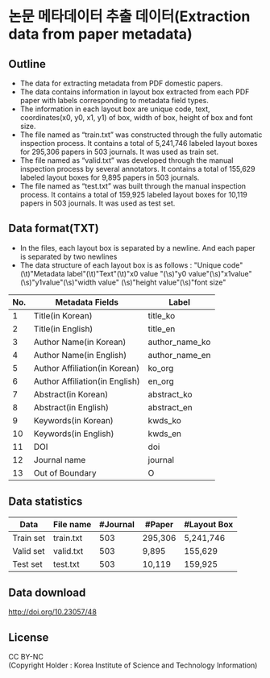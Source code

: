 
# 논문 메타데이터 추출 데이터(Extraction data from paper metadata)

## Outline
- The data for extracting metadata from PDF domestic papers.
- The data contains information in layout box extracted from each PDF paper with labels corresponding to metadata field types.
- The information in each layout box are unique code, text, coordinates(x0, y0, x1, y1) of box, width of box, height of box and font size.
- The file named as “train.txt” was constructed through the fully automatic inspection process. It contains a total of 5,241,746 labeled layout boxes for 295,306 papers in 503 journals. It was used as train set.
- The file named as “valid.txt” was developed through the manual inspection process by several annotators. It contains a total of 155,629 labeled layout boxes for 9,895 papers in 503 journals.
- The file named as “test.txt” was built through the manual inspection process. It contains a total of 159,925 labeled layout boxes for 10,119 papers in 503 journals. It was used as test set.

## Data format(TXT)
- In the files, each layout box is separated by a newline. And each paper is separated by two newlines
- The data structure of each layout box is as follows :
  "Unique code"(\t)"Metadata label"(\t)"Text"(\t)"x0 value "(\s)"y0 value"(\s)"x1value"(\s)"y1value"(\s)"width value" (\s)"height value"(\s)"font size"
  
|No.|Metadata Fields|Label|
|--|--|--|
|1|Title(in Korean)|title_ko|
|2|Title(in English)|title_en|
|3|Author Name(in Korean)|author_name_ko|
|4|Author Name(in English)|author_name_en|
|5|Author Affiliation(in Korean)|ko_org|
|6|Author Affiliation(in English)|en_org|
|7|Abstract(in Korean)|abstract_ko|
|8|Abstract(in English)|abstract_en|
|9|Keywords(in Korean)|kwds_ko|
|10|Keywords(in English)|kwds_en|
|11|DOI|doi|
|12|Journal name|journal|
|13|Out of Boundary|O|

## Data statistics
|Data|File name|#Journal|#Paper|#Layout Box|
|--|--|--|--|--|
|Train set|train.txt|503|295,306|5,241,746 |
|Valid set|valid.txt|503|9,895|155,629|
|Test set|test.txt|503|10,119|159,925|


##  Data download
http://doi.org/10.23057/48

## License
CC BY-NC
<br>(Copyright Holder : Korea Institute of Science and Technology Information)

